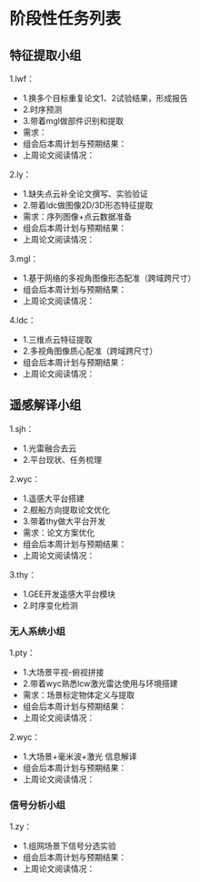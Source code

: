 # 阶段性任务列表
## 特征提取小组
1.lwf：  
  - 1.换多个目标重复论文1、2试验结果，形成报告
  - 2.时序预测
  - 3.带着mgl做部件识别和提取
  - 需求：
  - 组会后本周计划与预期结果：
  - 上周论文阅读情况：
    
2.ly：   
  - 1.缺失点云补全论文撰写、实验验证
  - 2.带着ldc做图像2D/3D形态特征提取
  - 需求：序列图像+点云数据准备
  - 组会后本周计划与预期结果：
  - 上周论文阅读情况：
    
3.mgl：     
  - 1.基于网络的多视角图像形态配准（跨域跨尺寸）
  - 组会后本周计划与预期结果：
  - 上周论文阅读情况：
    
4.ldc：      
  - 1.三维点云特征提取
  - 2.多视角图像质心配准（跨域跨尺寸）
  - 组会后本周计划与预期结果：
  - 上周论文阅读情况：
    
## 遥感解译小组
1.sjh：   
  - 1.光雷融合去云
  - 2.平台现状、任务梳理
          
2.wyc：    
  - 1.遥感大平台搭建
  - 2.舰船方向提取论文优化
  - 3.带着thy做大平台开发
  - 需求：论文方案优化        
  - 组会后本周计划与预期结果：
  - 上周论文阅读情况：
    
3.thy：   
  - 1.GEE开发遥感大平台模块
  - 2.时序变化检测

### 无人系统小组
1.pty：   
  - 1.大场景平视-俯视拼接
  - 2.带着wyc熟悉lcw激光雷达使用与环境搭建
  - 需求：场景标定物体定义与提取   
  - 组会后本周计划与预期结果：
  - 上周论文阅读情况：


  
2.wyc：  
  - 1.大场景+毫米波+激光 信息解译
  - 组会后本周计划与预期结果：
  - 上周论文阅读情况：

### 信号分析小组
1.zy：    
  - 1.组网场景下信号分选实验
  - 组会后本周计划与预期结果：
  - 上周论文阅读情况：


